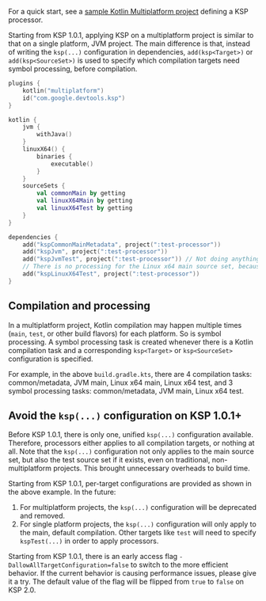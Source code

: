 [//]: # (title: KSP with Kotlin Multiplatform)

For a quick start, see a [sample Kotlin Multiplatform project](https://github.com/google/ksp/tree/main/examples/multiplatform) 
defining a KSP processor.

Starting from KSP 1.0.1, applying KSP on a multiplatform project is similar to that on a single platform, JVM project.
The main difference is that, instead of writing the `ksp(...)` configuration in dependencies, `add(ksp<Target>)` or `add(ksp<SourceSet>)`
is used to specify which compilation targets need symbol processing, before compilation.

```kotlin
plugins {
    kotlin("multiplatform")
    id("com.google.devtools.ksp")
}

kotlin {
    jvm {
        withJava()
    }
    linuxX64() {
        binaries {
            executable()
        }
    }
    sourceSets {
        val commonMain by getting
        val linuxX64Main by getting
        val linuxX64Test by getting
    }
}

dependencies {
    add("kspCommonMainMetadata", project(":test-processor"))
    add("kspJvm", project(":test-processor"))
    add("kspJvmTest", project(":test-processor")) // Not doing anything because there's no test source set for JVM
    // There is no processing for the Linux x64 main source set, because kspLinuxX64 isn't specified
    add("kspLinuxX64Test", project(":test-processor"))
}
```

## Compilation and processing

In a multiplatform project, Kotlin compilation may happen multiple times (`main`, `test`, or other build flavors) for each platform.
So is symbol processing. A symbol processing task is created whenever there is a Kotlin compilation task and a
corresponding `ksp<Target>` or `ksp<SourceSet>` configuration is specified.

For example, in the above `build.gradle.kts`, there are 4 compilation tasks: common/metadata, JVM main, Linux x64 main, Linux x64 test,
and 3 symbol processing tasks: common/metadata, JVM main, Linux x64 test.

## Avoid the `ksp(...)` configuration on KSP 1.0.1+

Before KSP 1.0.1, there is only one, unified `ksp(...)` configuration available. Therefore, processors either applies to all
compilation targets, or nothing at all. Note that the `ksp(...)` configuration not only applies to the main source set, but also
the test source set if it exists, even on traditional, non-multiplatform projects. This brought unnecessary overheads to build time.

Starting from KSP 1.0.1, per-target configurations are provided as shown in the above example. In the future:
1. For multiplatform projects, the `ksp(...)` configuration will be deprecated and removed.
2. For single platform projects, the `ksp(...)` configuration will only apply to the main, default compilation. 
   Other targets like `test` will need to specify `kspTest(...)` in order to apply processors.

Starting from KSP 1.0.1, there is an early access flag `-DallowAllTargetConfiguration=false` to switch to the more efficient behavior.
If the current behavior is causing performance issues, please give it a try. 
The default value of the flag will be flipped from `true` to `false` on KSP 2.0.
